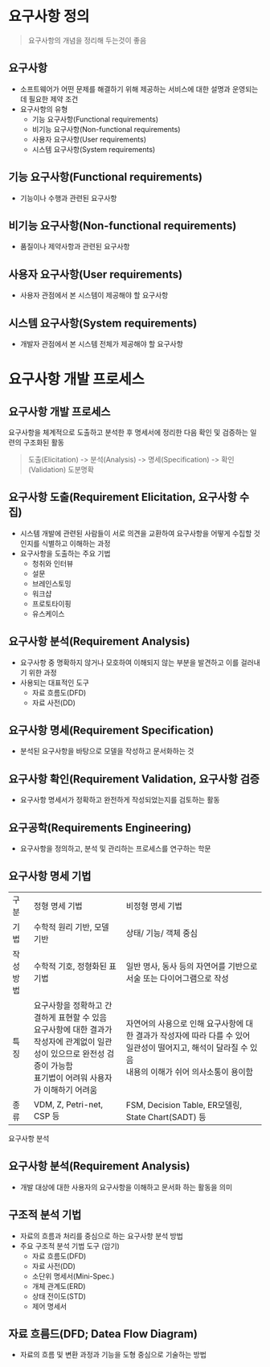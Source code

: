 # 요구사항 정의
> 요구사항의 개념을 정리해 두는것이 좋음
## 요구사항
- 소프트웨어가 어떤 문제를 해결하기 위해 제공하는 서비스에 대한 설명과 운영되는데 필요한 제약 조건
- 요구사항의 유형
  - 기능 요구사항(Functional requirements)
  - 비기능 요구사항(Non-functional requirements)
  - 사용자 요구사항(User requirements)
  - 시스템 요구사항(System requirements)

## 기능 요구사항(Functional requirements)

- 기능이나 수행과 관련된 요구사항

## 비기능 요구사항(Non-functional requirements)

- 품질이나 제약사항과 관련된 요구사항 

## 사용자 요구사항(User requirements)

- 사용자 관점에서 본 시스템이 제공해야 할 요구사항

## 시스템 요구사항(System requirements)

- 개발자 관점에서 본 시스템 전체가 제공해야 할 요구사항

# 요구사항 개발 프로세스

## 요구사항 개발 프로세스
요구사항을 체계적으로 도출하고 분석한 후 명세서에 정리한 다음 확인 및 검증하는 일련의 구조화된 활동

> 도출(Elicitation)  -> 분석(Analysis) -> 명세(Specification) -> 확인(Validation)
> 도분명확

## 요구사항 도출(Requirement Elicitation, 요구사항 수집)
- 시스템 개발에 관련된 사람들이 서로 의견을 교환하여 요구사항을 어떻게 수집할 것인지를 식별하고 이해하는 과정
- 요구사항을 도출하는 주요 기법
  - 청취와 인터뷰
  - 설문
  - 브레인스토밍
  - 워크샵
  - 프로토타이핑
  - 유스케이스

## 요구사항 분석(Requirement Analysis)
- 요구사항 중 명확하지 않거나 모호하여 이해되지 않는 부분을 발견하고 이를 걸러내기 위한 과정
- 사용되는 대표적인 도구
  - 자료 흐름도(DFD)
  - 자료 사전(DD)

## 요구사항 명세(Requirement Specification)
- 분석된 요구사항을 바탕으로 모델을 작성하고 문서화하는 것

## 요구사항 확인(Requirement Validation, 요구사항 검증
- 요구사항 명세서가 정확하고 완전하게 작성되었는지를 검토하는 활동

## 요구공학(Requirements Engineering)
- 요구사항을 정의하고, 분석 및 관리하는 프로세스를 연구하는 학문

## 요구사항 명세 기법

<table>
  <tr >
    <td>구분</td>
    <td>정형 명세 기법</td>
    <td>비정형 명세 기법</td>
  </tr>
  
  <tr>
    <td>기법</td>
    <td>수학적 원리 기반, 모델 기반</td>
    <td>상태/ 기능/ 객체 중심</td>
  </tr>
  
  <tr>
    <td>작성 방법</td>
    <td>수학적 기호, 정형화된 표기법</td>
    <td>일반 명사, 동사 등의 자연어를 기반으로 서술 또는 다이어그램으로 작성</td>
  </tr>
  
  <tr>
    <td>특징</td>
    <td>요구사항을 정확하고 간결하게 표현할 수 있음 <br>요구사항에 대한 결과가 작성자에 관계없이 일관성이 있으므로 완전성 검증이 가능함<br>표기법이 어려워 사용자가 이해하기 어려움</td>
    <td>자연어의 사용으로 인해 요구사항에 대한 결과가 작성자에 따라 다를 수 있어 일관성이 떨어지고, 해석이 달라질 수 있음<br>내용의 이해가 쉬어 의사소통이 용이함</td>
  </tr>
  
  <tr>
    <td>종류</td>
    <td>VDM, Z, Petri-net, CSP 등</td>
    <td>FSM, Decision Table, ER모델링, State Chart(SADT) 등</td>
  </tr>
</table

# 요구사항 분석
  
  ## 요구사항 분석(Requirement Analysis)
  
  - 개발 대상에 대한 사용자의 요구사항을 이해하고 문서화 하는 활동을 의미 
  
  ## 구조적 분석 기법
  
  - 자료의 흐름과 처리를 중심으로 하는 요구사항 분석 방법
  - 주요 구조적 분석 기법 도구 (암기)
    - 자료 흐름도(DFD)
    - 자료 사전(DD)
    - 소단위 명세서(Mini-Spec.)
    - 개체 관계도(ERD)
    - 상태 전이도(STD)
    - 제어 명세서
  
  ## 자료 흐름드(DFD; Datea Flow Diagram)
  - 자료의 흐름 및 변환 과정과 기능을 도형 중심으로 기술하는 방법
 
